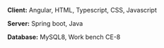 
**Client:** Angular, HTML, Typescript, CSS, Javascript

**Server:** Spring boot, Java

**Database:** MySQL8, Work bench CE-8

